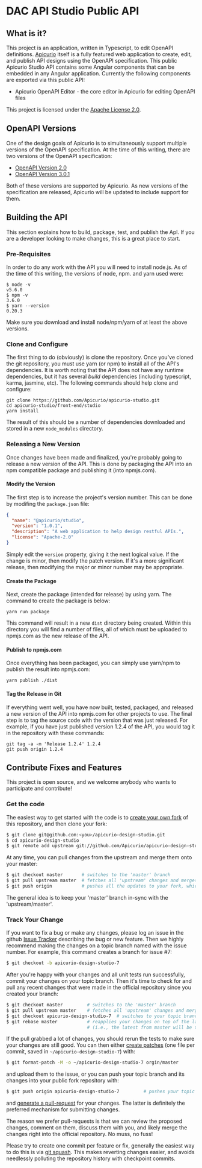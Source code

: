 # DAC API Studio Public API

## What is it?
This project is an application, written in Typescript, to edit OpenAPI definitions.
[Apicurio](https://www.apicur.io/) itself is a fully featured web application to create,
edit, and publish API designs using the OpenAPI specification.  This public Apicurio
Studio API contains some Angular components that can be embedded in any Angular
application.  Currently the following components are exported via this public API:

* Apicurio OpenAPI Editor - the core editor in Apicurio for editing OpenAPI files

This project is licensed under the [Apache License 2.0](LICENSE).

## OpenAPI Versions
One of the design goals of Apicurio is to simultaneously support multiple versions of the OpenAPI
specification.  At the time of this writing, there are two versions of the OpenAPI specification:

* [OpenAPI Version 2.0](https://github.com/OAI/OpenAPI-Specification/blob/master/versions/2.0.md)
* [OpenAPI Version 3.0.1](https://github.com/OAI/OpenAPI-Specification/blob/master/versions/3.0.1.md)

Both of these versions are supported by Apicurio.  As new versions of the specification are
released, Apicurio will be updated to include support for them.

## Building the API
This section explains how to build, package, test, and publish the ApI.  If you are a developer
looking to make changes, this is a great place to start.

### Pre-Requisites
In order to do any work with the API you will need to install node.js.  As of the time of this
writing, the versions of node, npm. and yarn used were:

```
$ node -v
v5.6.0
$ npm -v
3.6.0
$ yarn --version
0.20.3
```

Make sure you download and install node/npm/yarn of at least the above versions.

### Clone and Configure
The first thing to do (obviously) is clone the repository.  Once you've cloned the git repository,
you must use yarn (or npm) to install all of the API's dependencies.  It is worth noting that the API
does not have any runtime dependencies, but it has several *build* dependencies (including typescript,
karma, jasmine, etc).  The following commands should help clone and configure:

```
git clone https://github.com/Apicurio/apicurio-studio.git
cd apicurio-studio/front-end/studio
yarn install
```

The result of this should be a number of dependencies downloaded and stored in a new `node_modules`
directory.


### Releasing a New Version
Once changes have been made and finalized, you're probably going to release a new version
of the API.  This is done by packaging the API into an npm compatible package and
publishing it (into npmjs.com).

#### Modify the Version
The first step is to increase the project's version number.  This can be done by modifing
the `package.json` file:

```json
{
  "name": "@apicurio/studio",
  "version": "1.0.1",
  "description": "A web application to help design restful APIs.",
  "license": "Apache-2.0"
}
```

Simply edit the `version` property, giving it the next logical value.  If the change is minor,
then modify the patch version.  If it's a more significant release, then modifying the major
or minor number may be appropriate.

#### Create the Package
Next, create the package (intended for release) by using yarn.  The command to create the
package is below:

```
yarn run package
```

This command will result in a new `dist` directory being created.  Within this directory
you will find a number of files, all of which must be uploaded to npmjs.com as the new
release of the API.

#### Publish to npmjs.com
Once everything has been packaged, you can simply use yarn/npm to publish the result into
npmjs.com:

```
yarn publish ./dist
```

#### Tag the Release in Git
If everything went well, you have now built, tested, packaged, and released a new version of
the API into npmjs.com for other projects to use.  The final step is to tag the source
code with the version that was just released.  For example, if you have just published version
1.2.4 of the API, you would tag it in the repository with these commands:

```
git tag -a -m 'Release 1.2.4' 1.2.4
git push origin 1.2.4
```

## Contribute Fixes and Features
This project is open source, and we welcome anybody who wants to participate and contribute!

### Get the code
The easiest way to get started with the code is to [create your own fork](http://help.github.com/forking/)
of this repository, and then clone your fork:

```bash
$ git clone git@github.com:<you>/apicurio-design-studio.git
$ cd apicurio-design-studio
$ git remote add upstream git://github.com/Apicurio/apicurio-design-studio.git
```

At any time, you can pull changes from the upstream and merge them onto your master:

```bash
$ git checkout master       # switches to the 'master' branch
$ git pull upstream master  # fetches all 'upstream' changes and merges 'upstream/master' onto your 'master' branch
$ git push origin           # pushes all the updates to your fork, which should be in-sync with 'upstream'
```

The general idea is to keep your 'master' branch in-sync with the 'upstream/master'.

### Track Your Change
If you want to fix a bug or make any changes, please log an issue in the github
[Issue Tracker](https://github.com/Apicurio/apicurio-design-studio/issues) describing the bug or new
feature. Then we highly recommend making the changes on a topic branch named with the issue
number. For example, this command creates a branch for issue #7:

```bash
$ git checkout -b apicurio-design-studio-7
```

After you're happy with your changes and all unit tests run successfully, commit your changes
on your topic branch. Then it's time to check for and pull any recent changes that were made in
the official repository since you created your branch:

```bash
$ git checkout master         # switches to the 'master' branch
$ git pull upstream master    # fetches all 'upstream' changes and merges 'upstream/master' onto your 'master' branch
$ git checkout apicurio-design-studio-7  # switches to your topic branch
$ git rebase master           # reapplies your changes on top of the latest in master
                              # (i.e., the latest from master will be the new base for your changes)
```

If the pull grabbed a lot of changes, you should rerun the tests to make sure your changes are
still good.  You can then either [create patches](http://progit.org/book/ch5-2.html) (one file
per commit, saved in `~/apicurio-design-studio-7`) with:

```bash
$ git format-patch -M -o ~/apicurio-design-studio-7 orgin/master
```

and upload them to the issue, or you can push your topic branch and its changes into your public
fork repository with:

```bash
$ git push origin apicurio-design-studio-7         # pushes your topic branch into your public fork
```

and [generate a pull-request](http://help.github.com/pull-requests/) for your changes.  The latter
is definitely the preferred mechanism for submitting changes.

The reason we prefer pull-requests is that we can review the proposed changes, comment on them,
discuss them with you, and likely merge the changes right into the official repository.  No muss,
no fuss!

Please try to create one commit per feature or fix, generally the easiest way to do this is
via [git squash](https://git-scm.com/book/en/v2/Git-Tools-Rewriting-History#Squashing-Commits).
This makes reverting changes easier, and avoids needlessly polluting the repository history with
checkpoint commits.
